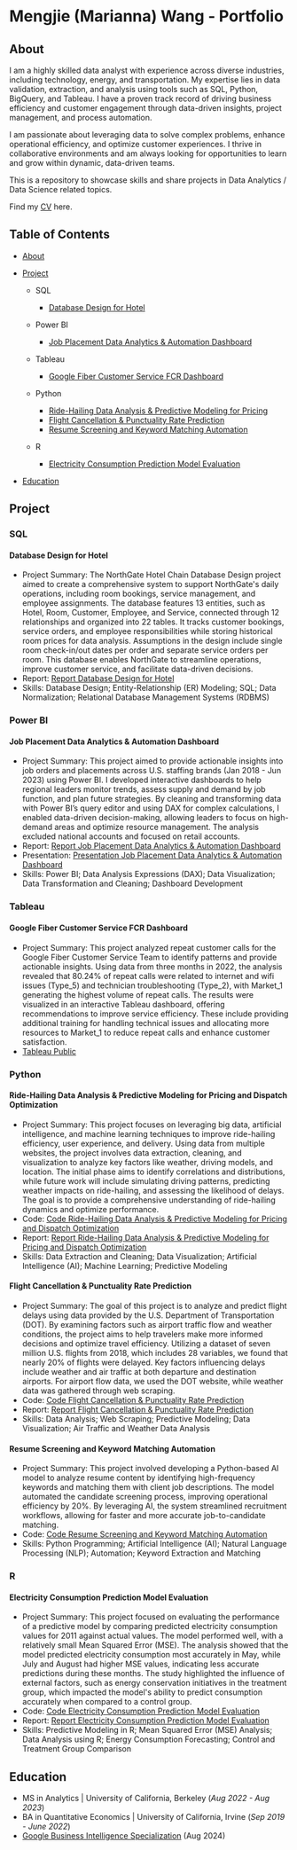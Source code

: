 # Mengjie (Marianna) Wang - Portfolio
## About
I am a highly skilled data analyst with experience across diverse industries, including technology, energy, and transportation. My expertise lies in data validation, extraction, and analysis using tools such as SQL, Python, BigQuery, and Tableau. I have a proven track record of driving business efficiency and customer engagement through data-driven insights, project management, and process automation.

I am passionate about leveraging data to solve complex problems, enhance operational efficiency, and optimize customer experiences. I thrive in collaborative environments and am always looking for opportunities to learn and grow within dynamic, data-driven teams.

This is a repository to showcase skills and share projects in Data Analytics / Data Science related topics.

Find my [CV](https://github.com/mariannawang/mariannawang.github.io/blob/main/2025_Mengjie%20(Marianna)%20Wang.pdf) here.

## Table of Contents
- [About](https://github.com/mariannawang/mariannawang.github.io?tab=readme-ov-file#about)
- [Project](https://github.com/mariannawang/mariannawang.github.io?tab=readme-ov-file#project)
  - SQL
    - [Database Design for Hotel](https://github.com/mariannawang/mariannawang.github.io/blob/main/README.md#sql)
    
  - Power BI
    - [Job Placement Data Analytics & Automation Dashboard](https://github.com/mariannawang/mariannawang.github.io/blob/main/README.md#power-bi)
      
  - Tableau
    - [Google Fiber Customer Service FCR Dashboard](https://github.com/mariannawang/mariannawang.github.io/blob/main/README.md#tableau)
      
  - Python
    - [Ride-Hailing Data Analysis & Predictive Modeling for Pricing](https://github.com/mariannawang/mariannawang.github.io/blob/main/README.md#python)
    - [Flight Cancellation & Punctuality Rate Prediction](https://github.com/mariannawang/mariannawang.github.io/blob/main/README.md#python)
    - [Resume Screening and Keyword Matching Automation](https://github.com/mariannawang/mariannawang.github.io/blob/main/README.md#python)
  
  - R
    - [Electricity Consumption Prediction Model Evaluation](https://github.com/mariannawang/mariannawang.github.io/blob/main/README.md#r)

- [Education](https://github.com/mariannawang/mariannawang.github.io?tab=readme-ov-file#education)

## Project
### SQL
#### Database Design for Hotel

  - Project Summary: The NorthGate Hotel Chain Database Design project aimed to create a comprehensive system to support NorthGate's daily operations, including room bookings, service management, and employee assignments. The database features 13 entities, such as Hotel, Room, Customer, Employee, and Service, connected through 12 relationships and organized into 22 tables. It tracks customer bookings, service orders, and employee responsibilities while storing historical room prices for data analysis. Assumptions in the design include single room check-in/out dates per order and separate service orders per room. This database enables NorthGate to streamline operations, improve customer service, and facilitate data-driven decisions.
  - Report: [Report Database Design for Hotel](https://github.com/mariannawang/mariannawang.github.io/blob/main/SQL/Database%20Design%20for%20Hotel.pdf)
  - Skills: Database Design; Entity-Relationship (ER) Modeling; SQL; Data Normalization; Relational Database Management Systems (RDBMS)
    
### Power BI
#### Job Placement Data Analytics & Automation Dashboard

  - Project Summary: This project aimed to provide actionable insights into job orders and placements across U.S. staffing brands (Jan 2018 - Jun 2023) using Power BI. I developed interactive dashboards to help regional leaders monitor trends, assess supply and demand by job function, and plan future strategies. By cleaning and transforming data with Power BI’s query editor and using DAX for complex calculations, I enabled data-driven decision-making, allowing leaders to focus on high-demand areas and optimize resource management. The analysis excluded national accounts and focused on retail accounts.
  - Report: [Report Job Placement Data Analytics & Automation Dashboard](https://github.com/mariannawang/mariannawang.github.io/blob/main/Power%20BI/Job%20Placement%20Data%20Analytics%20%26%20Automation%20Dashboard_Report.pdf)
  - Presentation: [Presentation Job Placement Data Analytics & Automation Dashboard](https://github.com/mariannawang/mariannawang.github.io/blob/main/Power%20BI/Job%20Placement%20Data%20Analytics%20%26%20Automation%20Dashboard_Presentation.pdf)
  - Skills: Power BI; Data Analysis Expressions (DAX); Data Visualization; Data Transformation and Cleaning; Dashboard Development


### Tableau
#### Google Fiber Customer Service FCR Dashboard

  - Project Summary: This project analyzed repeat customer calls for the Google Fiber Customer Service Team to identify patterns and provide actionable insights. Using data from three months in 2022, the analysis revealed that 80.24% of repeat calls were related to internet and wifi issues (Type_5) and technician troubleshooting (Type_2), with Market_1 generating the highest volume of repeat calls. The results were visualized in an interactive Tableau dashboard, offering recommendations to improve service efficiency. These include providing additional training for handling technical issues and allocating more resources to Market_1 to reduce repeat calls and enhance customer satisfaction.
  - [Tableau Public]()

### Python
#### Ride-Hailing Data Analysis & Predictive Modeling for Pricing and Dispatch Optimization

  - Project Summary: This project focuses on leveraging big data, artificial intelligence, and machine learning techniques to improve ride-hailing efficiency, user experience, and delivery. Using data from multiple websites, the project involves data extraction, cleaning, and visualization to analyze key factors like weather, driving models, and location. The initial phase aims to identify correlations and distributions, while future work will include simulating driving patterns, predicting weather impacts on ride-hailing, and assessing the likelihood of delays. The goal is to provide a comprehensive understanding of ride-hailing dynamics and optimize performance.
  - Code: [Code Ride-Hailing Data Analysis & Predictive Modeling for Pricing and Dispatch Optimization](https://github.com/mariannawang/mariannawang.github.io/blob/main/Python/Ride-Hailing%20Data%20Analysis%20%26%20Predictive%20Modeling%20for%20Pricing%20Code.ipynb)
  - Report: [Report Ride-Hailing Data Analysis & Predictive Modeling for Pricing and Dispatch Optimization](https://github.com/mariannawang/mariannawang.github.io/blob/main/Python/Uber%20Report.pdf)
  - Skills: Data Extraction and Cleaning; Data Visualization; Artificial Intelligence (AI); Machine Learning; Predictive Modeling


#### Flight Cancellation & Punctuality Rate Prediction

  - Project Summary: The goal of this project is to analyze and predict flight delays using data provided by the U.S. Department of Transportation (DOT). By examining factors such as airport traffic flow and weather conditions, the project aims to help travelers make more informed decisions and optimize travel efficiency. Utilizing a dataset of seven million U.S. flights from 2018, which includes 28 variables, we found that nearly 20% of flights were delayed. Key factors influencing delays include weather and air traffic at both departure and destination airports. For airport flow data, we used the DOT website, while weather data was gathered through web scraping.
  - Code: [Code Flight Cancellation & Punctuality Rate Prediction](https://github.com/mariannawang/mariannawang.github.io/blob/main/Python/Flight%20Cancellation%20%26%20Punctuality%20Rate%20Prediction%20Code.ipynb)
  - Report: [Report Flight Cancellation & Punctuality Rate Prediction](https://github.com/mariannawang/mariannawang.github.io/blob/main/Python/Project_Report.pdf)
  - Skills: Data Analysis; Web Scraping; Predictive Modeling; Data Visualization; Air Traffic and Weather Data Analysis
    
#### Resume Screening and Keyword Matching Automation

  - Project Summary: This project involved developing a Python-based AI model to analyze resume content by identifying high-frequency keywords and matching them with client job descriptions. The model automated the candidate screening process, improving operational efficiency by 20%. By leveraging AI, the system streamlined recruitment workflows, allowing for faster and more accurate job-to-candidate matching.
  - Code: [Code Resume Screening and Keyword Matching Automation](https://github.com/mariannawang/mariannawang.github.io/blob/main/Python/Candidate_Sell.ipynb)
  - Skills: Python Programming; Artificial Intelligence (AI); Natural Language Processing (NLP); Automation; Keyword Extraction and Matching
 
### R
#### Electricity Consumption Prediction Model Evaluation

  - Project Summary: This project focused on evaluating the performance of a predictive model by comparing predicted electricity consumption values for 2011 against actual values. The model performed well, with a relatively small Mean Squared Error (MSE). The analysis showed that the model predicted electricity consumption most accurately in May, while July and August had higher MSE values, indicating less accurate predictions during these months. The study highlighted the influence of external factors, such as energy conservation initiatives in the treatment group, which impacted the model's ability to predict consumption accurately when compared to a control group.
  - Code: [Code Electricity Consumption Prediction Model Evaluation](https://github.com/mariannawang/mariannawang.github.io/blob/main/R/Electricity%20Consumption%20Prediction%20Model%20Evaluation_Code.Rmd)
  - Report: [Report Electricity Consumption Prediction Model Evaluation](https://github.com/mariannawang/mariannawang.github.io/blob/main/R/Project_Report.pdf)
  - Skills: Predictive Modeling in R; Mean Squared Error (MSE) Analysis; Data Analysis using R; Energy Consumption Forecasting; Control and Treatment Group Comparison

## Education
  - MS in Analytics | University of California, Berkeley (_Aug 2022 - Aug 2023_)
  - BA in Quantitative Economics | University of California, Irvine (_Sep 2019 - June 2022_)
  - [Google Business Intelligence Specialization](https://www.coursera.org/account/accomplishments/specialization/EDRC4Q83ULN1) (Aug 2024)
